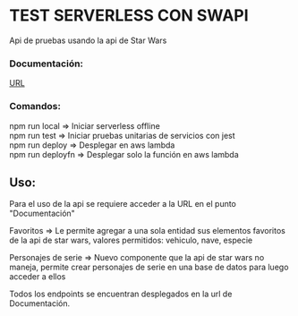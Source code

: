 # TEST SERVERLESS CON SWAPI
Api de pruebas usando la api de Star Wars
### Documentación:
[URL](https://documenter.getpostman.com/view/14224194/UVe9RV2f)

### Comandos:   
npm run local => Iniciar serverless offline          
npm run test => Iniciar pruebas unitarias de servicios con jest   
npm run deploy => Desplegar en aws lambda        
npm run deployfn => Desplegar solo la función en aws lambda    

## Uso:
Para el uso de la api se requiere acceder a la URL en el punto "Documentación"                 

Favoritos => Le permite agregar a una sola entidad sus elementos favoritos de la api de star wars, valores permitidos: vehiculo, nave, especie                  

Personajes de serie => Nuevo componente que la api de star wars no maneja, permite crear personajes de serie en una base de datos para luego acceder a ellos           

Todos los endpoints se encuentran desplegados en la url de Documentación.        

